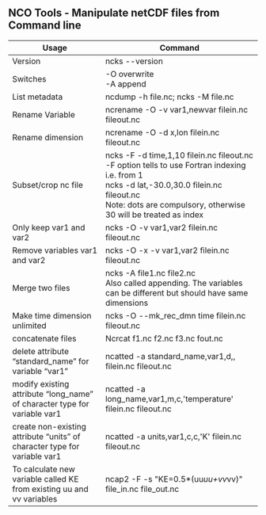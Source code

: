 NCO Tools - Manipulate netCDF files from Command line
-----------------------------------------------------

| Usage | Command |
|--|--|
| Version |	ncks --version |
| Switches |	-O overwrite <br> -A append |
| List metadata |	ncdump -h file.nc;  ncks -M file.nc |
| Rename Variable |	ncrename -O -v var1,newvar filein.nc fileout.nc |
| Rename dimension |	ncrename -O -d x,lon filein.nc fileout.nc |
| Subset/crop nc file |	ncks -F -d time,1,10 filein.nc fileout.nc <br> -F option tells to use Fortran indexing i.e. from 1 <br> ncks -d lat,-30.0,30.0 filein.nc fileout.nc <br> Note: dots are compulsory, otherwise 30 will be treated as index |
| Only keep var1 and var2 |	ncks -O -v var1,var2 filein.nc fileout.nc |
| Remove variables var1 and var2	| ncks -O -x -v var1,var2 filein.nc fileout.nc |
| Merge two files	| ncks -A file1.nc file2.nc <br> Also called appending. The variables can be different but should have same dimensions |
| Make time dimension unlimited |	ncks -O --mk_rec_dmn time filein.nc fileout.nc |
| concatenate files |	Ncrcat f1.nc f2.nc f3.nc fout.nc |
| delete attribute “standard_name” for variable “var1”	| ncatted -a standard_name,var1,d,, filein.nc fileout.nc |
| modify existing attribute “long_name” of character type for variable var1	| ncatted -a long_name,var1,m,c,'temperature' filein.nc fileout.nc |
| create non-existing attribute “units” of character type for variable var1	| ncatted -a units,var1,c,c,'K' filein.nc fileout.nc |
| To calculate new variable called KE from existing uu and vv variables |	ncap2 -F -s "KE=0.5*(uu*uu+vv*vv)" file_in.nc file_out.nc |
	
	
	
	
	
	
	
	
	
	
	
	
	
	
